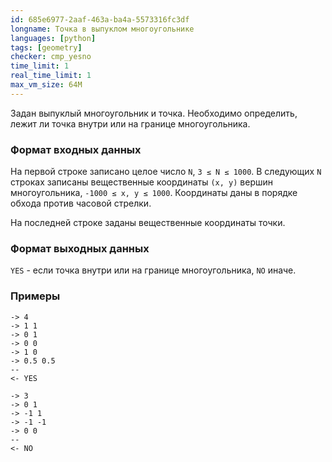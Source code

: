 ```yaml
---
id: 685e6977-2aaf-463a-ba4a-5573316fc3df
longname: Точка в выпуклом многоугольнике
languages: [python]
tags: [geometry]
checker: cmp_yesno
time_limit: 1
real_time_limit: 1
max_vm_size: 64M
---
```



Задан выпуклый многоугольник и точка. Необходимо определить, лежит ли точка внутри или на границе многоугольника.

### Формат входных данных

На первой строке записано целое число `N`, `3 ≤ N ≤ 1000`. В следующих `N` строках записаны вещественные координаты `(x, y)` вершин многоугольника, `-1000 ≤ x, y ≤ 1000`. Координаты даны в порядке обхода против часовой стрелки.

На последней строке заданы вещественные координаты точки.

### Формат выходных данных

`YES` - если точка внутри или на границе многоугольника, `NO` иначе.

### Примеры

```
-> 4
-> 1 1
-> 0 1
-> 0 0
-> 1 0
-> 0.5 0.5
--
<- YES
```

```
-> 3
-> 0 1
-> -1 1
-> -1 -1
-> 0 0
--
<- NO
```
